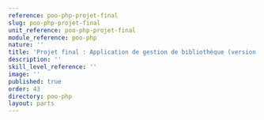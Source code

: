 ```yaml
---
reference: poo-php-projet-final
slug: poo-php-projet-final
unit_reference: poo-php-projet-final
module_reference: poo-php
nature: ''
title: 'Projet final : Application de gestion de bibliothèque (version POO)'
description: ''
skill_level_reference: ''
image: ''
published: true
order: 43
directory: poo-php
layout: parts
---
```

